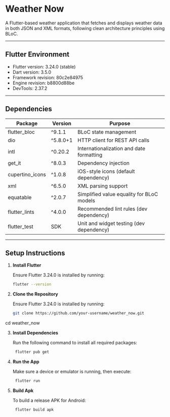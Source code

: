 # Weather Now

A Flutter-based weather application that fetches and displays weather data in both JSON and XML formats, following clean architecture principles using BLoC.

---

## Flutter Environment

- Flutter version: 3.24.0 (stable)
- Dart version: 3.5.0
- Framework revision: 80c2e84975
- Engine revision: b8800d88be
- DevTools: 2.37.2

---

## Dependencies

| Package                 | Version    | Purpose                                     |
|-------------------------|------------|---------------------------------------------|
| flutter_bloc            | ^9.1.1     | BLoC state management                       |
| dio                    | ^5.8.0+1   | HTTP client for REST API calls              |
| intl                   | ^0.20.2    | Internationalization and date formatting    |
| get_it                 | ^8.0.3     | Dependency injection                        |
| cupertino_icons        | ^1.0.8     | iOS-style icons (default dependency)        |
| xml                    | ^6.5.0     | XML parsing support                         |
| equatable              | ^2.0.7     | Simplified value equality for BLoC models   |
| flutter_lints          | ^4.0.0     | Recommended lint rules (dev dependency)     |
| flutter_test           | SDK        | Unit and widget testing (dev dependency)    |

---

## Setup Instructions

1. **Install Flutter**

   Ensure Flutter 3.24.0 is installed by running:

   ```bash
   flutter --version

2. **Clone the Repository**

   Ensure Flutter 3.24.0 is installed by running:

   ```bash
   git clone https://github.com/your-username/weather_now.git
cd weather_now


3. **Install Dependencies**

    Run the following command to install all required packages:


   ```bash
    flutter pub get

4. **Run the App**

    Make sure a device or emulator is running, then execute:


   ```bash
    flutter run

4. **Build Apk**

    To build a release APK for Android:


   ```bash
    flutter build apk


